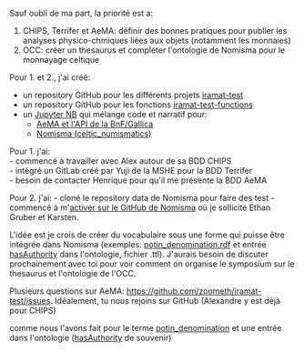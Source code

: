 
Sauf oubli de ma part, la priorité est a:
 1. CHIPS, Terrifer et AeMA: définir des bonnes pratiques pour publier les analyses physico-chmiques liées aux objets (notamment les monnaies)
 2. OCC: créer un thesaurus et compléter l'ontologie de Nomisma pour le monnayage celtique

Pour 1. et 2., j'ai créé:
- un repository GitHub pour les différents projets [iramat-test](https://github.com/zoometh/iramat-test) 
- un repository GitHub pour les fonctions [iramat-test-functions](https://github.com/zoometh/iramat-test-functions)
- un [Jupyter NB](https://colab.research.google.com/drive/1xH7RvF7twkcZtfZs__BVHoFTccO5hc8i?usp=sharing) qui mélange code et narratif pour:
    - [AeMA et l'API de la BnF/Gallica](https://colab.research.google.com/drive/1xH7RvF7twkcZtfZs__BVHoFTccO5hc8i?usp=sharing#scrollTo=mxzqU2lqzxol)
    - [Nomisma (celtic_numismatics)](https://colab.research.google.com/drive/1xH7RvF7twkcZtfZs__BVHoFTccO5hc8i?usp=sharing#scrollTo=wJs7rk5Zz2hW)


Pour 1. j'ai:  
    - commencé à travailler avec Alex autour de sa BDD CHIPS  
    - intégré un GitLab créé par Yuji de la MSHE pour la BDD Terrifer  
    - besoin de contacter Henrique pour qu'il me présente la BDD AeMA  

Pour 2. j'ai:
    - cloné le repository data de Nomisma pour faire des test 
    - commencé à m'[activer sur le GitHub de Nomisma](https://github.com/nomisma/data/issues/35) où je sollicite Ethan Gruber et Karsten.

L'idée est je crois de créer du vocabulaire sous une forme qui puisse être intégrée dans Nomisma (exemples: [potin_denomination.rdf](https://github.com/zoometh/nomisma-data/blob/master/id/potin_denomination.rdf) et entrée [hasAuthority](https://github.com/zoometh/nomisma-data/blob/master/ontology/ontology.251022.ttl#L49-L52) dans l'ontologie, fichier .ttl). J'aurais besoin de discuter prochainement avec toi pour voir comment on organise le symposium sur le thesaurus et l'ontologie de l'OCC. 

Plusieurs questions sur AeMA: https://github.com/zoometh/iramat-test/issues. Idéalement, tu nous rejoins  sur GitHub (Alexandre y est déjà pour CHIPS)

 comme nous l'avons fait pour le terme [potin_denomination](http://nomisma.org/id/potin_denomination) et  une entrée dans l'ontologie ([hasAuthority](http://nomisma.org/ontology#hasAuthority) de souvenir)